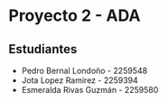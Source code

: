 # Proyecto 2 - ADA
## Estudiantes
- Pedro Bernal Londoño - 2259548
- Jota Lopez Ramirez - 2259394
- Esmeralda Rivas Guzmán - 2259580
